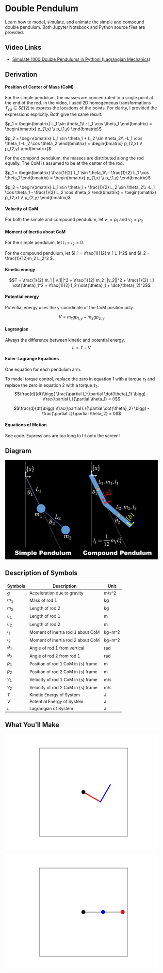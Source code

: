 # Double Pendulum
Learn how to model, simulate, and animate the simple and compound double pendulum. Both Jupyter Notebook and Python source files are provided.

## Video Links
- [Simulate 1000 Double Pendulums in Python! (Lagrangian Mechanics)](https://youtu.be/sxL3KQgFLcI)

## Derivation



#### Position of Center of Mass (CoM)
For the simple pendulum, the masses are concentrated to a single point at the end of the rod. In the video, I used 2D homogeneous transformations $`T_{sa} \in SE(2)`$ to express the locations of the points. For clarity, I provided the expressions explicitly. Both give the same result.

$`p_1 = \begin{bmatrix} L_1 \sin \theta_1\\ -L_1 \cos \theta_1 \end{bmatrix} = \begin{bmatrix} p_{1,x} \\ p_{1,y} \end{bmatrix}`$

$`p_2 = \begin{bmatrix} L_1 \sin \theta_1 + L_2 \sin \theta_2\\ -L_1 \cos \theta_1 -L_2 \cos \theta_2 \end{bmatrix} = \begin{bmatrix} p_{2,x} \\ p_{2,y} \end{bmatrix}`$

For the compond pendulum, the masses are distributed along the rod equally. The CoM is assumed to be at the center of the rod.

$`p_1 = \begin{bmatrix} \frac{1}{2} L_1 \sin \theta_1\\ - \frac{1}{2} L_1 \cos \theta_1 \end{bmatrix} = \begin{bmatrix} p_{1,x} \\ p_{1,y} \end{bmatrix}`$

$`p_2 = \begin{bmatrix} L_1 \sin \theta_1 + \frac{1}{2} L_2 \sin \theta_2\\ -L_1 \cos \theta_1 - \frac{1}{2} L_2 \cos \theta_2 \end{bmatrix} = \begin{bmatrix} p_{2,x} \\ p_{2,y} \end{bmatrix}`$

#### Velocity of CoM
For both the simple and compound pendulum, let $`v_1 = \dot{p}_1`$ and $`v_2 = \dot{p}_2`$

#### Moment of Inertia about CoM
For the simple pendulum, let
$I_1 = I_2 = 0$. 

For the compound pendulum, let 
$I_1 = \frac{1}{12}m_1 L_1^2$ and $I_2 = \frac{1}{12}m_2 L_2^2 $.

#### Kinetic energy
$$T = \frac{1}{2} m_1 ||v_1||^2 +  \frac{1}{2} m_2 ||v_2||^2 +  \frac{1}{2} I_1 \dot{\theta}_1^2 + \frac{1}{2} I_2 (\dot{\theta}_1 + \dot{\theta}_2)^2$$

#### Potential energy
Potential energy uses the y-coordinate of the CoM position only.

$$V = m_1 g p_{1,y} + m_2 g p_{2,y}$$

#### Lagrangian
Always the difference between kinetic and potential energy.
$$L = T - V$$

#### Euler-Lagrange Equations
One equation for each pendulum arm. 

To model torque control, replace the zero in equation 1 with a torque $\tau_1$ and replace the zero in equation 2 with a torque $\tau_2$.
$$\frac{d}{dt}\bigg( \frac{\partial L}{\partial \dot{\theta}_1} \bigg) - \frac{\partial L}{\partial \theta_1} = 0$$

$$\frac{d}{dt}\bigg( \frac{\partial L}{\partial \dot{\theta}_2} \bigg) - \frac{\partial L}{\partial \theta_2} = 0$$

#### Equations of Motion
See code. Expressions are too long to fit onto the screen!

## Diagram
<p align="center">
  <img src="diagram_for_README.png" />
</p>

## Description of Symbols
| Symbols  | Description | Unit |
| ------------- | ------------- | ------------- |
| $g$  | Acceleration due to gravity | m/s^2  |
| $m_1$  | Mass of rod 1 | kg  |
| $m_2$  | Length of rod 2 | kg |
| $L_1$  | Length of rod 1 | m |
| $L_2$  | Length of rod 2 | m |
| $I_1$  | Moment of inertia rod 1 about CoM | kg-m^2 |
| $I_2$  | Moment of inertia rod 2 about CoM | kg-m^2 |
| $\theta_1$  | Angle of rod 1 from vertical | rad |
| $\theta_2$  | Angle of rod 2 from rod 1 | rad |
| $p_1$  | Position of rod 1 CoM in {s} frame | m |
| $p_2$  | Position of rod 2 CoM in {s} frame | m |
| $v_1$  | Velocity of rod 1 CoM in {s} frame | m/s |
| $v_2$  | Velocity of rod 2 CoM in {s} frame | m/s |
| $T$  | Kinetic Energy of System | J |
| $V$  | Potential Energy of System | J |
| $L$  | Lagrangian of System | J |


## What You'll Make
<p align="center">
  <img src="double_compound_pend.gif" />
</p>
<p align="center">
  <img src="simple_double_pend.gif" />
</p>
